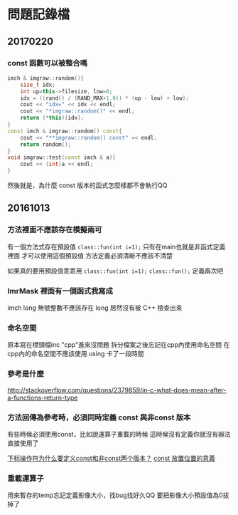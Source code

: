 ﻿問題記錄檔
===
## 20170220
### const 函數可以被整合嗎
```cpp
imch & imgraw::random(){
    size_t idx;
    int up=this->filesize, low=0;
    idx = ((rand() / (RAND_MAX+1.0)) * (up - low) + low);
    cout << "idx=" << idx << endl;
    cout << "*imgraw::random()" << endl;
    return (*this)[idx];
}
const imch & imgraw::random() const{
    cout << "**imgraw::random() const" << endl;
    return random();
}
void imgraw::test(const imch & a){
    cout << (int)a << endl;
}
```
然後就是，為什麼 const 版本的函式怎麼樣都不會執行QQ


## 20161013
### 方法裡面不應該存在模擬兩可
有一個方法式存在預設值
`class::fun(int i=1);`
只有在main也就是非函式定義裡面
才可以使用這個預設值
方法定義必須清晰不應該不清楚

如果真的要用預設值乖乖用
`class::fun(int i=1);`
`class::fun();`
定義兩次吧

### ImrMask 裡面有一個函式我寫成
imch long 無號整數不應該存在 long
居然沒有被 C++ 檢查出來

### 命名空間
原本寫在標頭檔inc "cpp"進來沒問題
拆分檔案之後忘記在cpp內使用命名空間
在cpp內的命名空間不應該使用 using 卡了一段時間


### 參考是什麼
http://stackoverflow.com/questions/2379859/in-c-what-does-mean-after-a-functions-return-type

### 方法回傳為參考時，必須同時定義 const 與非const 版本
有些時候必須使用const，比如說運算子重載的時候
這時候沒有定義你就沒有辦法直接使用了

[下标操作符为什么要定义const和非const两个版本？](http://zhidao.baidu.com/question/517798128.html)
[const 放置位置的意義](http://blog.xuite.net/tsai.oktomy/program/65131235-const+%E6%94%BE%E7%BD%AE%E4%BD%8D%E7%BD%AE%E7%9A%84%E6%84%8F%E7%BE%A9)

### 重載運算子
用來暫存的temp忘記定義影像大小，找bug找好久QQ
要把影像大小預設值為0拔掉了
